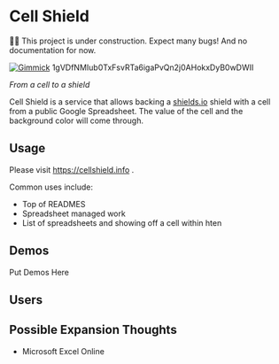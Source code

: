 # Cell Shield

👷‍♂️ This project is under construction. Expect many bugs! And no documentation for now.

[![Gimmick](https://shields.io/endpoint?url=https%3A%2F%2Fcellshield.info%2Fgs%3FspreadSheetId%3D1HF_u-a4gQpUFO12kToJg3h7Iu8lD1yZrL3-POmsRrDE%26cellRange%3DA2)](https://docs.google.com/spreadsheets/d/1HF_u-a4gQpUFO12kToJg3h7Iu8lD1yZrL3-POmsRrDE/edit#gid=0&range=A2)
1gVDfNMIub0TxFsvRTa6igaPvQn2j0AHokxDyB0wDWII

*From a cell to a shield*

Cell Shield is a service that allows backing a [shields.io][shio] shield with
a cell from a public Google Spreadsheet. The value of the cell and the background color will come through.

## Usage

Please visit https://cellshield.info .

Common uses include:

* Top of READMES
* Spreadsheet managed work
* List of spreadsheets and showing off a cell within hten

## Demos

Put Demos Here

## Users

## Possible Expansion Thoughts

* Microsoft Excel Online

[shio]: https://shields.io/